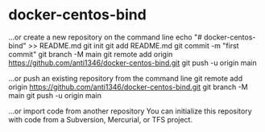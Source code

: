 # docker-centos-bind
…or create a new repository on the command line
echo "# docker-centos-bind" >> README.md
git init
git add README.md
git commit -m "first commit"
git branch -M main
git remote add origin https://github.com/anti1346/docker-centos-bind.git
git push -u origin main

…or push an existing repository from the command line
git remote add origin https://github.com/anti1346/docker-centos-bind.git
git branch -M main
git push -u origin main

…or import code from another repository
You can initialize this repository with code from a Subversion, Mercurial, or TFS project.
